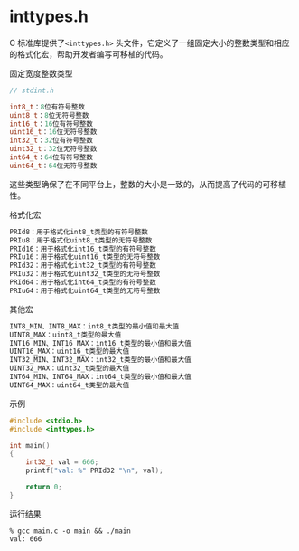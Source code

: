 # inttypes.h

C 标准库提供了`<inttypes.h>` 头文件，它定义了一组固定大小的整数类型和相应的格式化宏，帮助开发者编写可移植的代码。

固定宽度整数类型

```cpp
// stdint.h

int8_t：8位有符号整数
uint8_t：8位无符号整数
int16_t：16位有符号整数
uint16_t：16位无符号整数
int32_t：32位有符号整数
uint32_t：32位无符号整数
int64_t：64位有符号整数
uint64_t：64位无符号整数
```

这些类型确保了在不同平台上，整数的大小是一致的，从而提高了代码的可移植性。

格式化宏

```cpp
PRId8：用于格式化int8_t类型的有符号整数
PRIu8：用于格式化uint8_t类型的无符号整数
PRId16：用于格式化int16_t类型的有符号整数
PRIu16：用于格式化uint16_t类型的无符号整数
PRId32：用于格式化int32_t类型的有符号整数
PRIu32：用于格式化uint32_t类型的无符号整数
PRId64：用于格式化int64_t类型的有符号整数
PRIu64：用于格式化uint64_t类型的无符号整数
```

其他宏

```cpp
INT8_MIN、INT8_MAX：int8_t类型的最小值和最大值
UINT8_MAX：uint8_t类型的最大值
INT16_MIN、INT16_MAX：int16_t类型的最小值和最大值
UINT16_MAX：uint16_t类型的最大值
INT32_MIN、INT32_MAX：int32_t类型的最小值和最大值
UINT32_MAX：uint32_t类型的最大值
INT64_MIN、INT64_MAX：int64_t类型的最小值和最大值
UINT64_MAX：uint64_t类型的最大值
```

示例

```cpp
#include <stdio.h>
#include <inttypes.h>

int main()
{
    int32_t val = 666;
    printf("val: %" PRId32 "\n", val);

    return 0;
}
```

运行结果

```shell
% gcc main.c -o main && ./main
val: 666
```
